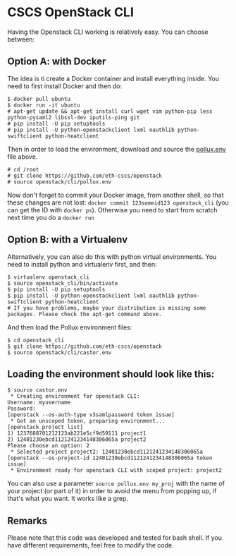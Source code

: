 # CSCS OpenStack CLI

Having the Openstack CLI working is relatively easy. You can choose between:

## Option A: with Docker
The idea is ti create a Docker container and install everything inside. You need to first install Docker and then do:
```
$ docker pull ubuntu
$ docker run -it ubuntu
# apt-get update && apt-get install curl wget vim python-pip less python-pysaml2 libssl-dev iputils-ping git
# pip install -U pip setuptools
# pip install -U python-openstackclient lxml oauthlib python-swiftclient python-heatclient
```

Then in order to load the environment, download and source the [pollux.env](pollux.env) file above. 
```
# cd /root
# git clone https://github.com/eth-cscs/openstack
# source openstack/cli/pollux.env
```
Now don't forget to commit your Docker image, from another shell, so that these changes are not lost: ```docker commit 123someid123 openstack_cli``` (you can get the ID with ```docker ps```). Otherwise you need to start from scratch next time you do a ```docker run```

## Option B: with a Virtualenv
Alternatively, you can also do this with python virtual environments. You need to install python and virtualenv first, and then:
```
$ virtualenv openstack_cli
$ source openstack_cli/bin/activate
$ pip install -U pip setuptools
$ pip install -U python-openstackclient lxml oauthlib python-swiftclient python-heatclient
# If you have problems, maybe your distribution is missing some packages. Please check the apt-get command above.

```
And then load the Pollux environment files:
```
$ cd openstack_cli
$ git clone https://github.com/eth-cscs/openstack
$ source openstack/cli/castor.env
```

## Loading the environment should look like this:
```
$ source castor.env
 * Creating environment for openstack CLI:
Username: myusername
Password: 
[openstack --os-auth-type v3samlpassword token issue]
 * Got an unscoped token, preparing environment...
[openstack project list]
1) 1237688701212123ab221e5cf9d59111 project1
2) 12401230ebcd1121241234148306065a project2
Please choose an option: 2
 * Selected project project2: 12401230ebcd1121241234148306065a
[openstack --os-project-id 12401230ebcd1121241234148306065a token issue]
 * Environment ready for openstack CLI with scoped project: project2
```

You can also use a parameter ```source pollux.env my_proj``` with the name of your project (or part of it) in order to avoid the menu from popping up, if that's what you want. It works like a grep.

## Remarks

Please note that this code was developed and tested for bash shell. If you have different requirements, feel free to modify the code. 
